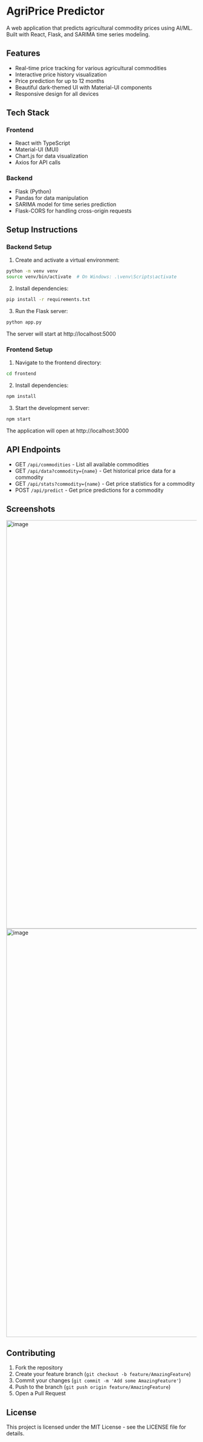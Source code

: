 # AgriPrice Predictor

A web application that predicts agricultural commodity prices using AI/ML. Built with React, Flask, and SARIMA time series modeling.

## Features

- Real-time price tracking for various agricultural commodities
- Interactive price history visualization
- Price prediction for up to 12 months
- Beautiful dark-themed UI with Material-UI components
- Responsive design for all devices

## Tech Stack

### Frontend
- React with TypeScript
- Material-UI (MUI)
- Chart.js for data visualization
- Axios for API calls

### Backend
- Flask (Python)
- Pandas for data manipulation
- SARIMA model for time series prediction
- Flask-CORS for handling cross-origin requests

## Setup Instructions

### Backend Setup

1. Create and activate a virtual environment:
```bash
python -m venv venv
source venv/bin/activate  # On Windows: .\venv\Scripts\activate
```

2. Install dependencies:
```bash
pip install -r requirements.txt
```

3. Run the Flask server:
```bash
python app.py
```

The server will start at http://localhost:5000

### Frontend Setup

1. Navigate to the frontend directory:
```bash
cd frontend
```

2. Install dependencies:
```bash
npm install
```

3. Start the development server:
```bash
npm start
```

The application will open at http://localhost:3000

## API Endpoints

- GET `/api/commodities` - List all available commodities
- GET `/api/data?commodity={name}` - Get historical price data for a commodity
- GET `/api/stats?commodity={name}` - Get price statistics for a commodity
- POST `/api/predict` - Get price predictions for a commodity

## Screenshots

<img width="1919" height="1079" alt="image" src="https://github.com/user-attachments/assets/96faebf8-4a30-4a9c-a749-f15420db1c91" />
<img width="1894" height="1079" alt="image" src="https://github.com/user-attachments/assets/2505ecfc-fb09-4cdf-bc3f-7663ac7c1e45" />



## Contributing

1. Fork the repository
2. Create your feature branch (`git checkout -b feature/AmazingFeature`)
3. Commit your changes (`git commit -m 'Add some AmazingFeature'`)
4. Push to the branch (`git push origin feature/AmazingFeature`)
5. Open a Pull Request

## License

This project is licensed under the MIT License - see the LICENSE file for details.
